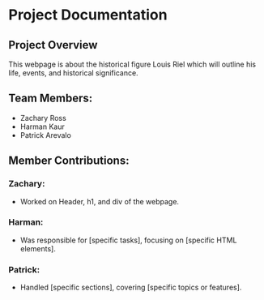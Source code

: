# Project Documentation

## Project Overview

This webpage is about the historical figure Louis Riel which will outline his
life, events, and historical significance.

## Team Members:

-   Zachary Ross
-   Harman Kaur
-   Patrick Arevalo

## Member Contributions:

### Zachary:

-   Worked on Header, h1, and div of the webpage.

### Harman:

-   Was responsible for [specific tasks], focusing on [specific HTML elements].

### Patrick:

-   Handled [specific sections], covering [specific topics or features].